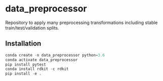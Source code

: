 # data_preprocessor

Repository to apply many preprocessing transformations including stable train/test/validation splits.

## Installation


```python
conda create -n data_preprocessor python=3.6
conda activate data_preprocessor
pip install pytest 
conda install rdkit -c rdkit
pip install -e .

